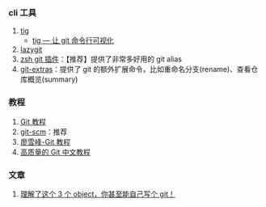 ### cli 工具

1. [tig](https://jonas.github.io/tig/)
   - [tig — 让 git 命令行可视化](https://juejin.cn/post/6844903606215245831)
2. [lazygit](https://github.com/jesseduffield/lazygit)
3. [zsh git 插件](https://github.com/ohmyzsh/ohmyzsh/tree/master/plugins/git/)：【推荐】提供了非常多好用的 git alias
4. [git-extras](https://github.com/tj/git-extras)：提供了 git 的额外扩展命令，比如重命名分支(rename)、查看仓库概览(summary)

### 教程

1. [Git 教程](https://cloud.tencent.com/developer/doc/1096)
2. [git-scm](https://git-scm.com/book/zh/v2)：推荐
3. [廖雪峰-Git 教程](https://www.liaoxuefeng.com/wiki/896043488029600)
4. [高质量的 Git 中文教程](https://github.com/geeeeeeeeek/git-recipes)

### 文章

1. [理解了这个 3 个 object，你甚至能自己写个 git！](https://mp.weixin.qq.com/s/FNrFXgp1uqobMcuPjo5mvA)
